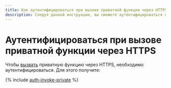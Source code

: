```yaml
---
title: Как аутентифицироваться при вызове приватной функции через HTTPS в {{ sf-full-name }}
description: Следуя данной инструкции, вы сможете аутентифицироваться при вызове приватной функции через HTTPS.
---
```


# Аутентифицироваться при вызове приватной функции через HTTPS

Чтобы [вызвать](function-invoke.md) приватную функцию через HTTPS, необходимо аутентифицироваться. Для этого получите:

{% include [auth-invoke-private](../../../_includes/functions/auth-invoke-private.md) %}
